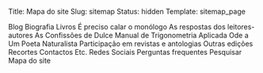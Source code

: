Title: Mapa do site
Slug: sitemap
Status: hidden
Template: sitemap_page

Blog
Biografia
Livros
    É preciso calar o monólogo
    As respostas dos leitores-autores
    As Confissões de Dulce
    Manual de Trigonometria Aplicada
    Ode a Um Poeta Naturalista
    Participação em revistas e antologias
    Outras edições
Recortes
Contactos
Etc.
    Redes Sociais
    Perguntas frequentes
    Pesquisar
    Mapa do site